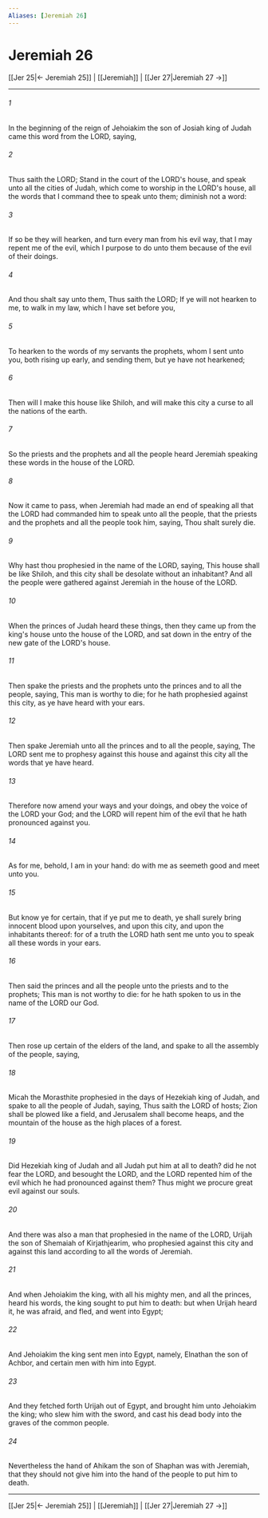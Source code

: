 ```yaml
---
Aliases: [Jeremiah 26]
---
```

# Jeremiah 26

[[Jer 25|← Jeremiah 25]] | [[Jeremiah]] | [[Jer 27|Jeremiah 27 →]]
***



###### 1 
In the beginning of the reign of Jehoiakim the son of Josiah king of Judah came this word from the LORD, saying, 

###### 2 
Thus saith the LORD; Stand in the court of the LORD's house, and speak unto all the cities of Judah, which come to worship in the LORD's house, all the words that I command thee to speak unto them; diminish not a word: 

###### 3 
If so be they will hearken, and turn every man from his evil way, that I may repent me of the evil, which I purpose to do unto them because of the evil of their doings. 

###### 4 
And thou shalt say unto them, Thus saith the LORD; If ye will not hearken to me, to walk in my law, which I have set before you, 

###### 5 
To hearken to the words of my servants the prophets, whom I sent unto you, both rising up early, and sending them, but ye have not hearkened; 

###### 6 
Then will I make this house like Shiloh, and will make this city a curse to all the nations of the earth. 

###### 7 
So the priests and the prophets and all the people heard Jeremiah speaking these words in the house of the LORD. 

###### 8 
Now it came to pass, when Jeremiah had made an end of speaking all that the LORD had commanded him to speak unto all the people, that the priests and the prophets and all the people took him, saying, Thou shalt surely die. 

###### 9 
Why hast thou prophesied in the name of the LORD, saying, This house shall be like Shiloh, and this city shall be desolate without an inhabitant? And all the people were gathered against Jeremiah in the house of the LORD. 

###### 10 
When the princes of Judah heard these things, then they came up from the king's house unto the house of the LORD, and sat down in the entry of the new gate of the LORD's house. 

###### 11 
Then spake the priests and the prophets unto the princes and to all the people, saying, This man is worthy to die; for he hath prophesied against this city, as ye have heard with your ears. 

###### 12 
Then spake Jeremiah unto all the princes and to all the people, saying, The LORD sent me to prophesy against this house and against this city all the words that ye have heard. 

###### 13 
Therefore now amend your ways and your doings, and obey the voice of the LORD your God; and the LORD will repent him of the evil that he hath pronounced against you. 

###### 14 
As for me, behold, I am in your hand: do with me as seemeth good and meet unto you. 

###### 15 
But know ye for certain, that if ye put me to death, ye shall surely bring innocent blood upon yourselves, and upon this city, and upon the inhabitants thereof: for of a truth the LORD hath sent me unto you to speak all these words in your ears. 

###### 16 
Then said the princes and all the people unto the priests and to the prophets; This man is not worthy to die: for he hath spoken to us in the name of the LORD our God. 

###### 17 
Then rose up certain of the elders of the land, and spake to all the assembly of the people, saying, 

###### 18 
Micah the Morasthite prophesied in the days of Hezekiah king of Judah, and spake to all the people of Judah, saying, Thus saith the LORD of hosts; Zion shall be plowed like a field, and Jerusalem shall become heaps, and the mountain of the house as the high places of a forest. 

###### 19 
Did Hezekiah king of Judah and all Judah put him at all to death? did he not fear the LORD, and besought the LORD, and the LORD repented him of the evil which he had pronounced against them? Thus might we procure great evil against our souls. 

###### 20 
And there was also a man that prophesied in the name of the LORD, Urijah the son of Shemaiah of Kirjathjearim, who prophesied against this city and against this land according to all the words of Jeremiah. 

###### 21 
And when Jehoiakim the king, with all his mighty men, and all the princes, heard his words, the king sought to put him to death: but when Urijah heard it, he was afraid, and fled, and went into Egypt; 

###### 22 
And Jehoiakim the king sent men into Egypt, namely, Elnathan the son of Achbor, and certain men with him into Egypt. 

###### 23 
And they fetched forth Urijah out of Egypt, and brought him unto Jehoiakim the king; who slew him with the sword, and cast his dead body into the graves of the common people. 

###### 24 
Nevertheless the hand of Ahikam the son of Shaphan was with Jeremiah, that they should not give him into the hand of the people to put him to death.

***
[[Jer 25|← Jeremiah 25]] | [[Jeremiah]] | [[Jer 27|Jeremiah 27 →]]
